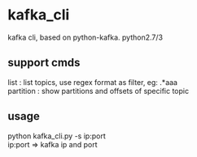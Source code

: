 # kafka_cli
kafka cli, based on python-kafka.
python2.7/3<br>


## support cmds
list : list topics, use regex format as filter, eg: .*aaa <br>
partition : show partitions and offsets of specific topic


## usage
python kafka_cli.py -s ip:port <br>
ip:port => kafka ip and port
